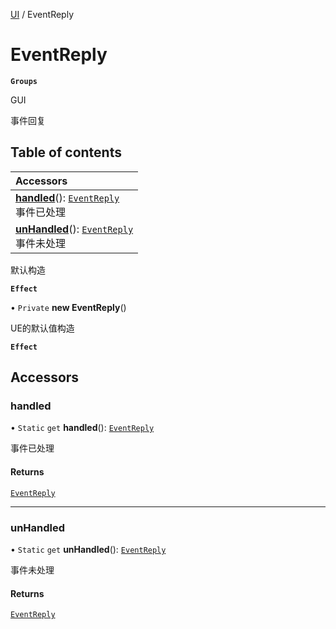 [UI](../modules/UI.UI.md) / EventReply

# EventReply <Badge type="tip" text="Class" /> <Score text="EventReply" />

**`Groups`**

GUI

事件回复

## Table of contents

| Accessors |
| :-----|
| **[handled](UI.EventReply.md#handled)**(): [`EventReply`](UI.EventReply.md) <br> 事件已处理|
| **[unHandled](UI.EventReply.md#unhandled)**(): [`EventReply`](UI.EventReply.md) <br> 事件未处理|

默认构造

**`Effect`**


• `Private` **new EventReply**()

UE的默认值构造

**`Effect`**


## Accessors

### handled <Score text="handled" /> 

• `Static` `get` **handled**(): [`EventReply`](UI.EventReply.md) <Badge type="tip" text="other" />

事件已处理


#### Returns

[`EventReply`](UI.EventReply.md)

___

### unHandled <Score text="unHandled" /> 

• `Static` `get` **unHandled**(): [`EventReply`](UI.EventReply.md) <Badge type="tip" text="other" />

事件未处理


#### Returns

[`EventReply`](UI.EventReply.md)
